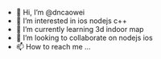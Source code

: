 - 👋 Hi, I’m @dncaowei
- 👀 I’m interested in ios nodejs c++
- 🌱 I’m currently learning 3d indoor map
- 💞️ I’m looking to collaborate on nodejs ios
- 📫 How to reach me ...

<!---
dncaowei/dncaowei is a ✨ special ✨ repository because its `README.md` (this file) appears on your GitHub profile.
You can click the Preview link to take a look at your changes.
--->
